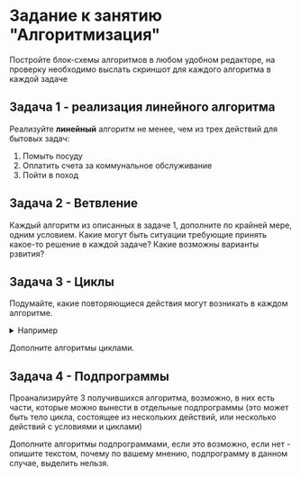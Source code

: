 # Задание к занятию "Алгоритмизация"

Постройте блок-схемы алгоритмов в любом удобном редакторе, на проверку необходимо выслать скриншот для каждого алгоритма в каждой задаче

## Задача 1 - реализация линейного алгоритма

Реализуйте **линейный** алгоритм не менее, чем из трех действий для бытовых задач:
1. Помыть посуду
2. Оплатить счета за коммунальное обслуживание
3. Пойти в поход

## Задача 2 - Ветвление

Каждый алгоритм из описанных в задаче 1, дополните по крайней мере, одним условием. 
Какие могут быть ситуации требующие принять какое-то решение в каждой задаче? Какие возможны варианты рзвития?

## Задача 3 - Циклы

Подумайте, какие повторяющиеся действия могут возникать в каждом алгоритме.

<details>
  <summary>Например</summary>
    Может при мытье посуды надо тереть сковороду, пока она не достаточно чистая, или при выносе мсора, рассортировать его, есть ли какие-то повторяющиеся действия при сборе рюкзака в поход? 
</details>

Дополните алгоритмы циклами.

## Задача 4 - Подпрограммы

Проанализируйте 3 получившихся алгоритма, возможно, в них есть части, которые можно вынести в отдельные подпрограммы (это может быть тело цикла, состоящее из нескольких действий, или несколько действий с условиями и циклами)

Дополните алгоритмы подпрограммами, если это возможно, если нет - опишите текстом, почему по вашему мнению, подпрограмму в данном случае, выделить нельзя.
